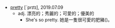 - [pretty](https://tw.dictionary.search.yahoo.com/search?p=pretty) [ˋprɪtɪ], 2019.07.09
  - adj. 漂亮的；秀麗的；可愛的；優美的
    - She's so pretty. 她是一隻很可愛的肥豬()。

